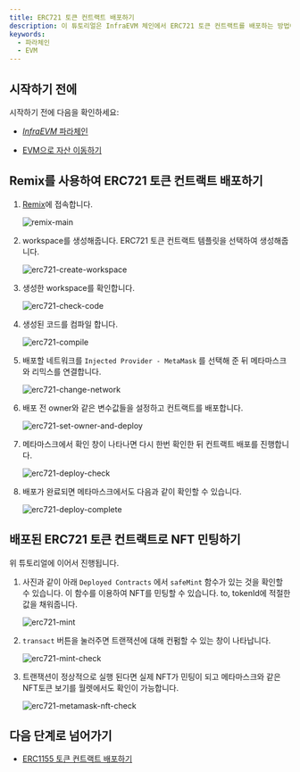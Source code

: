 ```yaml
---
title: ERC721 토큰 컨트랙트 배포하기
description: 이 튜토리얼은 InfraEVM 체인에서 ERC721 토큰 컨트랙트를 배포하는 방법에 대해서 설명합니다.
keywords:
  - 파라체인
  - EVM
---
```


## 시작하기 전에

시작하기 전에 다음을 확인하세요:

- [*InfraEVM* 파라체인](../../../service-chains/infra-evm-parachain.md)

- [EVM으로 자산 이동하기](./deposit-and-withdraw-token.md)

## Remix를 사용하여 ERC721 토큰 컨트랙트 배포하기

1. [Remix](https://remix.ethereum.org)에 접속합니다. 

    ![remix-main](/media/images/docs/infrablockchain/tutorials/service-chains/infra-evm-parachain/erc721-remix-main.png)

2. workspace를 생성해줍니다. ERC721 토큰 컨트랙트 템플릿을 선택하여 생성해줍니다.

    ![erc721-create-workspace](/media/images/docs/infrablockchain/tutorials/service-chains/infra-evm-parachain/erc721-create-workspace.png)

3. 생성한 workspace를 확인합니다.

    ![erc721-check-code](/media/images/docs/infrablockchain/tutorials/service-chains/infra-evm-parachain/erc721-check-code.png)

4. 생성된 코드를 컴파일 합니다.

    ![erc721-compile](/media/images/docs/infrablockchain/tutorials/service-chains/infra-evm-parachain/erc721-compile.png)

5. 배포할 네트워크를 `Injected Provider - MetaMask` 를 선택해 준 뒤 메타마스크와 리믹스를 연결합니다.

    ![erc721-change-network](/media/images/docs/infrablockchain/tutorials/service-chains/infra-evm-parachain/erc721-change-network.png)

6. 배포 전 owner와 같은 변수값들을 설정하고 컨트랙트를 배포합니다.

    ![erc721-set-owner-and-deploy](/media/images/docs/infrablockchain/tutorials/service-chains/infra-evm-parachain/erc721-set-owner-and-deploy.png)

7. 메타마스크에서 확인 창이 나타나면 다시 한번 확인한 뒤 컨트랙트 배포를 진행합니다.

    ![erc721-deploy-check](/media/images/docs/infrablockchain/tutorials/service-chains/infra-evm-parachain/erc721-deploy-check.png)

8. 배포가 완료되면 메타마스크에서도 다음과 같이 확인할 수 있습니다.

    ![erc721-deploy-complete](/media/images/docs/infrablockchain/tutorials/service-chains/infra-evm-parachain/erc721-deploy-complete.png)

## 배포된 ERC721 토큰 컨트랙트로 NFT 민팅하기

위 튜토리얼에 이어서 진행됩니다.

1. 사진과 같이 아래 `Deployed Contracts` 에서 `safeMint` 함수가 있는 것을 확인할 수 있습니다. 이 함수를 이용하여 NFT를 민팅할 수 있습니다. to, tokenId에 적절한 값을 채워줍니다.

    ![erc721-mint](/media/images/docs/infrablockchain/tutorials/service-chains/infra-evm-parachain/erc721-mint.png)

2. `transact` 버튼을 눌러주면 트랜잭션에 대해 컨펌할 수 있는 창이 나타납니다.

    ![erc721-mint-check](/media/images/docs/infrablockchain/tutorials/service-chains/infra-evm-parachain/erc721-mint-check.png)

3. 트랜잭션이 정상적으로 실행 된다면 실제 NFT가 민팅이 되고 메타마스크와 같은 NFT토큰 보기를 월렛에서도 확인이 가능합니다.

    ![erc721-metamask-nft-check](/media/images/docs/infrablockchain/tutorials/service-chains/infra-evm-parachain/erc721-metamask-nft-check.png)

## 다음 단계로 넘어가기

- [ERC1155 토큰 컨트랙트 배포하기](./deploy-erc1155-contract.md)